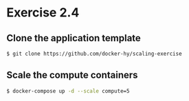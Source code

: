# Exercise 2.4

## Clone the application template
```bash
$ git clone https://github.com/docker-hy/scaling-exercise
```

## Scale the compute containers
```bash
$ docker-compose up -d --scale compute=5
```
